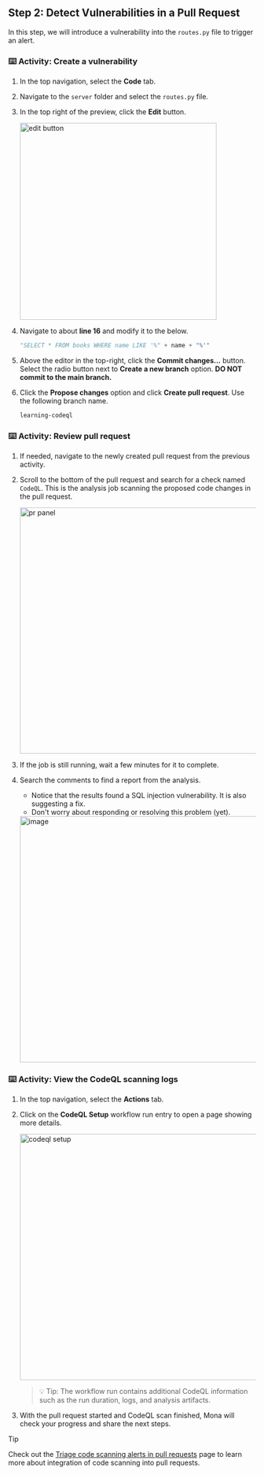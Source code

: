 ## Step 2: Detect Vulnerabilities in a Pull Request

In this step, we will introduce a vulnerability into the `routes.py` file to trigger an alert.

### ⌨️ Activity: Create a vulnerability

1. In the top navigation, select the **Code** tab.

1. Navigate to the `server` folder and select the `routes.py` file.

1. In the top right of the preview, click the **Edit** button.

   <img width="400" alt="edit button" src="https://github.com/user-attachments/assets/19462cc5-a360-4dae-a97b-ecfd571aa403"/>

1. Navigate to about **line 16** and modify it to the below.

   ```py
   "SELECT * FROM books WHERE name LIKE '%" + name + "%'"
   ```

1. Above the editor in the top-right, click the **Commit changes...** button. Select the radio button next to **Create a new branch** option. **DO NOT commit to the main branch.**

1. Click the **Propose changes** option and click **Create pull request**. Use the following branch name.

   ```txt
   learning-codeql
   ```

### ⌨️ Activity: Review pull request

1. If needed, navigate to the newly created pull request from the previous activity.

1. Scroll to the bottom of the pull request and search for a check named `CodeQL`. This is the analysis job scanning the proposed code changes in the pull request.

   <img width="500" alt="pr panel" src="https://github.com/user-attachments/assets/1c29ee0f-cc1d-4568-9e71-338d45ad1d54"/>

1. If the job is still running, wait a few minutes for it to complete.

1. Search the comments to find a report from the analysis.

   - Notice that the results found a SQL injection vulnerability. It is also suggesting a fix.
   - Don't worry about responding or resolving this problem (yet).

   <img width="500" alt="image" src="https://github.com/user-attachments/assets/677cc104-9116-44a9-8061-091e8126442a">

### ⌨️ Activity: View the CodeQL scanning logs

1. In the top navigation, select the **Actions** tab.

1. Click on the **CodeQL Setup** workflow run entry to open a page showing more details.

   <img width="500" alt="codeql setup" src="https://github.com/user-attachments/assets/016a729e-3b41-466c-8edf-3d4b41a86b7d"/>

   > 💡 Tip: The workflow run contains additional CodeQL information such as the run duration, logs, and analysis artifacts.

1. With the pull request started and CodeQL scan finished, Mona will check your progress and share the next steps.

> [!TIP]
> Check out the [Triage code scanning alerts in pull requests](https://docs.github.com/en/code-security/code-scanning/automatically-scanning-your-code-for-vulnerabilities-and-errors/triaging-code-scanning-alerts-in-pull-requests) page to learn more about integration of code scanning into pull requests.


<!-- > 💡 Tip: Clicking the **Show paths** link will provide additional insights about the alert's data flow from user input (source), through the application, and when it is acted on (sink). -->